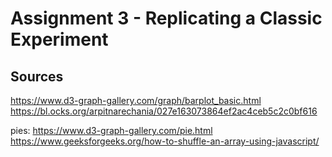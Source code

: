Assignment 3 - Replicating a Classic Experiment  
===

Sources
---
https://www.d3-graph-gallery.com/graph/barplot_basic.html
https://bl.ocks.org/arpitnarechania/027e163073864ef2ac4ceb5c2c0bf616

pies:
https://www.d3-graph-gallery.com/pie.html 
https://www.geeksforgeeks.org/how-to-shuffle-an-array-using-javascript/

